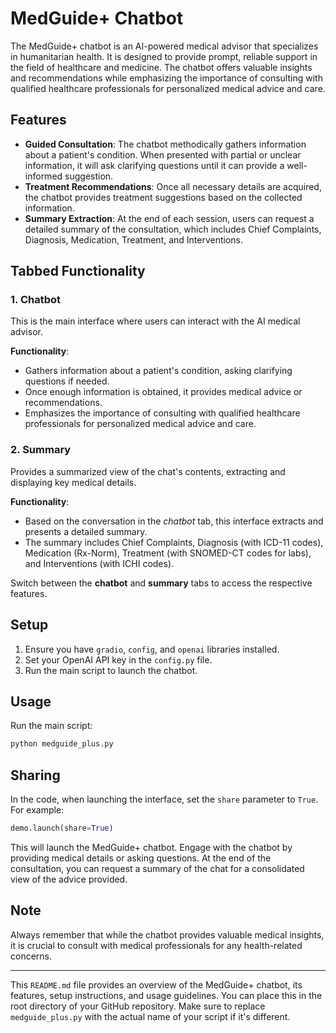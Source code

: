 # MedGuide+ Chatbot

The MedGuide+ chatbot is an AI-powered medical advisor that specializes in humanitarian health. It is designed to provide prompt, reliable support in the field of healthcare and medicine. The chatbot offers valuable insights and recommendations while emphasizing the importance of consulting with qualified healthcare professionals for personalized medical advice and care.

## Features

- **Guided Consultation**: The chatbot methodically gathers information about a patient's condition. When presented with partial or unclear information, it will ask clarifying questions until it can provide a well-informed suggestion.
- **Treatment Recommendations**: Once all necessary details are acquired, the chatbot provides treatment suggestions based on the collected information.
- **Summary Extraction**: At the end of each session, users can request a detailed summary of the consultation, which includes Chief Complaints, Diagnosis, Medication, Treatment, and Interventions.

## Tabbed Functionality
### 1. Chatbot
This is the main interface where users can interact with the AI medical advisor.

**Functionality**:
- Gathers information about a patient's condition, asking clarifying questions if needed.
- Once enough information is obtained, it provides medical advice or recommendations.
- Emphasizes the importance of consulting with qualified healthcare professionals for personalized medical advice and care.

### 2. Summary
Provides a summarized view of the chat's contents, extracting and displaying key medical details.

**Functionality**:
- Based on the conversation in the *chatbot* tab, this interface extracts and presents a detailed summary.
- The summary includes Chief Complaints, Diagnosis (with ICD-11 codes), Medication (Rx-Norm), Treatment (with SNOMED-CT codes for labs), and Interventions (with ICHI codes).
  
Switch between the **chatbot** and **summary** tabs to access the respective features.


## Setup

1. Ensure you have `gradio`, `config`, and `openai` libraries installed.
2. Set your OpenAI API key in the `config.py` file.
3. Run the main script to launch the chatbot.

## Usage

Run the main script:

```bash
python medguide_plus.py
```
## Sharing

In the code, when launching the interface, set the `share` parameter to `True`. For example:
```python
demo.launch(share=True)
```

This will launch the MedGuide+ chatbot. Engage with the chatbot by providing medical details or asking questions. At the end of the consultation, you can request a summary of the chat for a consolidated view of the advice provided.

## Note

Always remember that while the chatbot provides valuable medical insights, it is crucial to consult with medical professionals for any health-related concerns.

---

This `README.md` file provides an overview of the MedGuide+ chatbot, its features, setup instructions, and usage guidelines. You can place this in the root directory of your GitHub repository. Make sure to replace `medguide_plus.py` with the actual name of your script if it's different.
